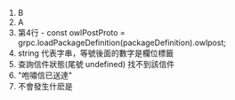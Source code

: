 1. B
2. A
3. 第4⾏ - const owlPostProto = grpc.loadPackageDefinition(packageDefinition).owlpost;
4. string 代表字串，等號後面的數字是欄位標籤
5. 查詢信件狀態(尾號 undefined) 找不到該信件
6. "咆嘯信已送達"
7. 不會發生什麽是